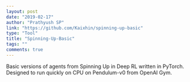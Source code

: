 ```yaml
---
layout: post
date: "2019-02-17"
author: "Prathyush SP"
link: "https://github.com/Kaixhin/spinning-up-basic"
type: "Tool"
title: "Spinning-Up-Basic"
tags: ""
comments: true
---
```

Basic versions of agents from Spinning Up in Deep RL written in PyTorch. Designed to run quickly on CPU on Pendulum-v0 from OpenAI Gym.